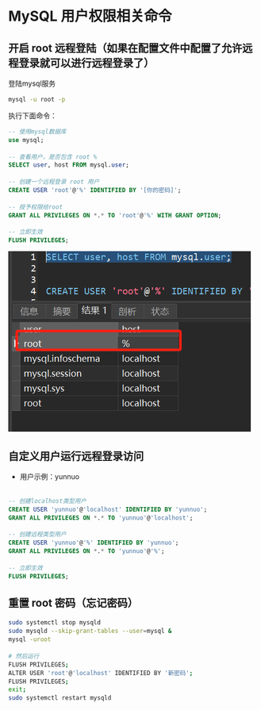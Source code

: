 # MySQL 用户权限相关命令

## 开启 root 远程登陆（如果在配置文件中配置了允许远程登录就可以进行远程登录了）

登陆mysql服务

```bash
mysql -u root -p
```

执行下面命令：

```sql
-- 使用mysql数据库
use mysql;

-- 查看用户，是否包含 root %
SELECT user, host FROM mysql.user;

-- 创建一个远程登录 root 用户
CREATE USER 'root'@'%' IDENTIFIED BY '[你的密码]';

-- 授予权限给root
GRANT ALL PRIVILEGES ON *.* TO 'root'@'%' WITH GRANT OPTION;

-- 立即生效
FLUSH PRIVILEGES;
```
![mysql1.png](images%2Fmysql1.png)


## 自定义用户运行远程登录访问

- 用户示例：yunnuo

```sql

-- 创建localhost类型用户
CREATE USER 'yunnuo'@'localhost' IDENTIFIED BY 'yunnuo';
GRANT ALL PRIVILEGES ON *.* TO 'yunnuo'@'localhost';

-- 创建远程类型用户
CREATE USER 'yunnuo'@'%' IDENTIFIED BY 'yunnuo';
GRANT ALL PRIVILEGES ON *.* TO 'yunnuo'@'%';

-- 立即生效
FLUSH PRIVILEGES;
```


## 重置 root 密码（忘记密码）
```bash
sudo systemctl stop mysqld
sudo mysqld --skip-grant-tables --user=mysql &
mysql -uroot

# 然后运行
FLUSH PRIVILEGES;
ALTER USER 'root'@'localhost' IDENTIFIED BY '新密码';
FLUSH PRIVILEGES;
exit;
sudo systemctl restart mysqld
```